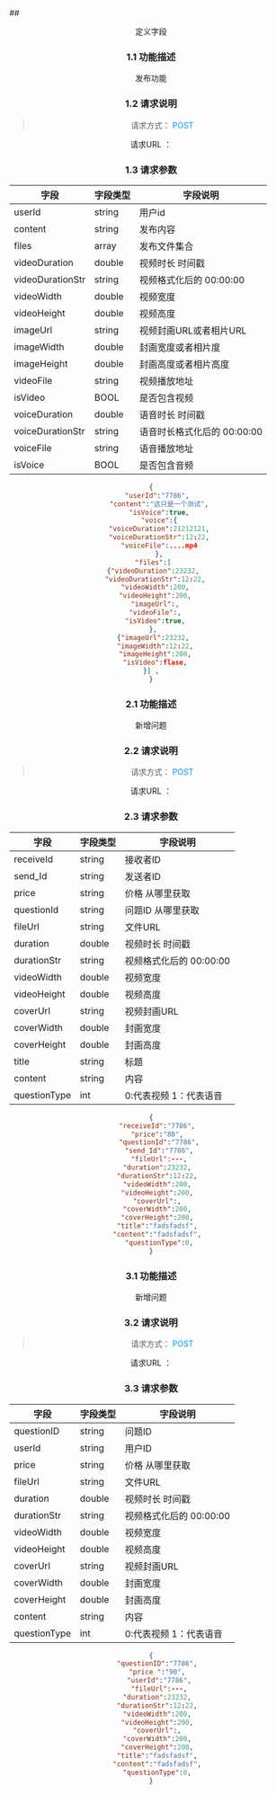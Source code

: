 ##<center>定义字段
### 1.1 功能描述
发布功能
### 1.2 请求说明
> 请求方式：<font color=#0099ff > POST </font><br>
>
 请求URL ：[](#)
### 1.3 请求参数
字段                 |字段类型       |字段说明
------------        |-----------|-----------
userId             | string     |用户id
content             | string     |发布内容
files               | array     |发布文件集合
videoDuration       | double     |视频时长 时间戳
videoDurationStr    | string     |视频格式化后的 00:00:00
videoWidth          | double     |视频宽度
videoHeight         | double     |视频高度
imageUrl              | string   |视频封画URL或者相片URL
imageWidth          | double     |封画宽度或者相片度
imageHeight         | double     |封画高度或者相片高度
videoFile          | string      |视频播放地址
isVideo             | BOOL       | 是否包含视频
voiceDuration       | double     |语音时长 时间戳
voiceDurationStr    | string     |语音时长格式化后的 00:00:00
voiceFile          | string      |语音播放地址
isVoice            | BOOL        | 是否包含音频

```json  
{
   "userId":"7786",
	"content":"这只是一个测试",
	"isVoice":true,
	"voice":{
	"voiceDuration":21212121,
	"voiceDurationStr":12:22,
	"voiceFile":....mp4
	},
 "files":[
 {"videoDuration":23232,
  "videoDurationStr":12:22,
  "videoWidth":200,
  "videoHeight":200,
  "imageUrl":,
  "videoFile":,
  "isVideo":true,
 },
 {"imageUrl":23232,
  "imageWidth":12:22,
  "imageHeight":200,
  "isVideo":flase,
 }]	, 
}
``` 
### 2.1 功能描述
新增问题
### 2.2 请求说明
> 请求方式：<font color=#0099ff > POST </font><br>
>
 请求URL ：[](#)
### 2.3 请求参数
字段                 |字段类型       |字段说明
------------        |-----------|-----------
receiveId           | string     |接收者ID
send_Id             | string     |发送者ID
price               | string     |价格 从哪里获取
questionId           | string     |问题ID 从哪里获取
fileUrl              | string     |文件URL
duration             | double     |视频时长 时间戳
durationStr         | string     |视频格式化后的 00:00:00
videoWidth          | double     |视频宽度
videoHeight         | double     |视频高度
coverUrl              | string   |视频封画URL
coverWidth          | double     |封画宽度
coverHeight         | double     |封画高度
title               | string       |标题
content             | string     | 内容
questionType        | int       | 0:代表视频 1：代表语音

```json  
{
   "receiveId":"7786",
   "price":"80",
    "questionId":"7786",
	"send_Id":"7786",
	"fileUrl":---,
   "duration":23232,
   "durationStr":12:22,
   "videoWidth":200,
   "videoHeight":200,
   "coverUrl":,
   "coverWidth":200,
   "coverHeight":200,
   "title":"fadsfadsf",
   "content":"fadsfadsf",
    "questionType":0,
}
``` 

### 3.1 功能描述
新增问题
### 3.2 请求说明
> 请求方式：<font color=#0099ff > POST </font><br>
>
 请求URL ：[](#)
### 3.3 请求参数
字段                 |字段类型       |字段说明
------------        |-----------|-----------
questionID           | string     |问题ID
userId             | string       |用户ID
price               | string     |价格 从哪里获取
fileUrl              | string     |文件URL
duration             | double     |视频时长 时间戳
durationStr         | string     |视频格式化后的 00:00:00
videoWidth          | double     |视频宽度
videoHeight         | double     |视频高度
coverUrl              | string   |视频封画URL
coverWidth          | double     |封画宽度
coverHeight         | double     |封画高度
content             | string     | 内容
questionType        | int       | 0:代表视频 1：代表语音

```json  
{
   "questionID":"7786",
   "price ":"90",
	"userId":"7786",
	"fileUrl":---,
   "duration":23232,
   "durationStr":12:22,
   "videoWidth":200,
   "videoHeight":200,
   "coverUrl":,
   "coverWidth":200,
   "coverHeight":200,
   "title":"fadsfadsf",
   "content":"fadsfadsf",
   "questionType":0,
}
``` 





